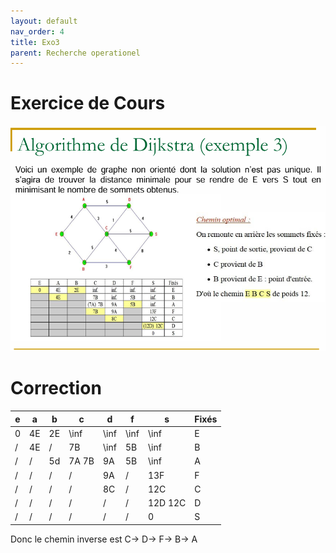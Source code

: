 ```yaml
---
layout: default
nav_order: 4
title: Exo3
parent: Recherche operationel
---
```


# Exercice de Cours


![Exemple1.jpg](./Img/Exemple3.png)

# Correction


| e   | a   | b   | c     | d    | f    | s       | Fixés |
| --- | --- | --- | ----- | ---- | ---- | ------- | ----- |
| 0   | 4E  | 2E  | \inf  | \inf | \inf | \inf    | E     |
| /   | 4E  | /   | 7B    | \inf | 5B   | \inf    | B     |
| /   | /   | 5d  | 7A 7B | 9A   | 5B   | \inf    | A     |
| /   | /   | /   | /     | 9A   | /    | 13F     | F     |
| /   | /   | /   | /     | 8C   | /    | 12C     | C     |
| /   | /   | /   | /     | /    | /    | 12D 12C | D     |
| /   | /   | /   | /     | /    | /    | 0       | S     |


   
Donc le chemin inverse est C-> D-> F-> B-> A

